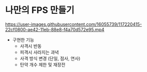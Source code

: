 # 나만의 FPS 만들기
https://user-images.githubusercontent.com/16055739/117220415-22cf0800-ae42-11eb-88e8-f4a70d572e95.mp4

+ 구현한 기능
  + 사격시 반동
  + 피격시 사라지는 과녁
  + 사격 방식 변경 (단일, 점사, 연사)
  + 탄약 개수 제한 및 재장전


